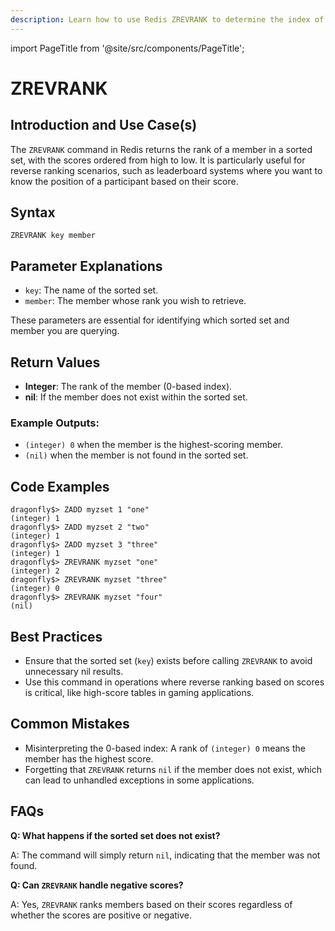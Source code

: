 ```yaml
---
description: Learn how to use Redis ZREVRANK to determine the index of a member in a sorted set, with scores ordered from high to low.
---
```


import PageTitle from '@site/src/components/PageTitle';

# ZREVRANK

<PageTitle title="Redis ZREVRANK Explained (Better Than Official Docs)" />

## Introduction and Use Case(s)

The `ZREVRANK` command in Redis returns the rank of a member in a sorted set, with the scores ordered from high to low. It is particularly useful for reverse ranking scenarios, such as leaderboard systems where you want to know the position of a participant based on their score.

## Syntax

```
ZREVRANK key member
```

## Parameter Explanations

- `key`: The name of the sorted set.
- `member`: The member whose rank you wish to retrieve.

These parameters are essential for identifying which sorted set and member you are querying.

## Return Values

- **Integer**: The rank of the member (0-based index).
- **nil**: If the member does not exist within the sorted set.

### Example Outputs:

- `(integer) 0` when the member is the highest-scoring member.
- `(nil)` when the member is not found in the sorted set.

## Code Examples

```cli
dragonfly$> ZADD myzset 1 "one"
(integer) 1
dragonfly$> ZADD myzset 2 "two"
(integer) 1
dragonfly$> ZADD myzset 3 "three"
(integer) 1
dragonfly$> ZREVRANK myzset "one"
(integer) 2
dragonfly$> ZREVRANK myzset "three"
(integer) 0
dragonfly$> ZREVRANK myzset "four"
(nil)
```

## Best Practices

- Ensure that the sorted set (`key`) exists before calling `ZREVRANK` to avoid unnecessary nil results.
- Use this command in operations where reverse ranking based on scores is critical, like high-score tables in gaming applications.

## Common Mistakes

- Misinterpreting the 0-based index: A rank of `(integer) 0` means the member has the highest score.
- Forgetting that `ZREVRANK` returns `nil` if the member does not exist, which can lead to unhandled exceptions in some applications.

## FAQs

**Q: What happens if the sorted set does not exist?**

A: The command will simply return `nil`, indicating that the member was not found.

**Q: Can `ZREVRANK` handle negative scores?**

A: Yes, `ZREVRANK` ranks members based on their scores regardless of whether the scores are positive or negative.
